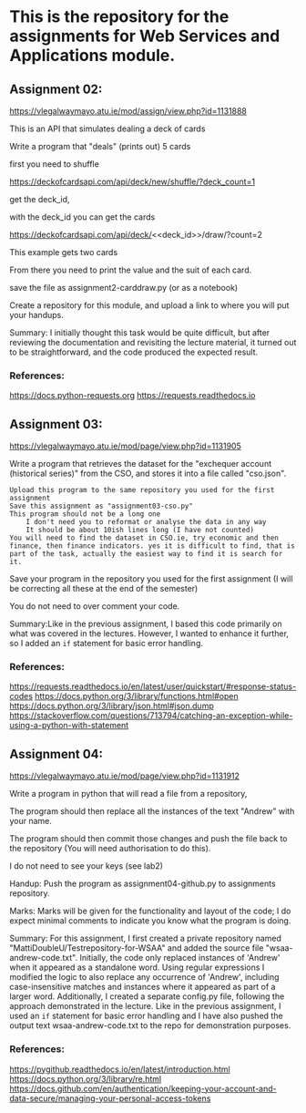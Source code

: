 # This is the repository for the assignments for Web Services and Applications module.

## Assignment 02:

https://vlegalwaymayo.atu.ie/mod/assign/view.php?id=1131888 

This is an API that simulates dealing a deck of cards

Write a program that "deals" (prints out) 5 cards

first you need to shuffle

https://deckofcardsapi.com/api/deck/new/shuffle/?deck_count=1

get the deck_id, 

with the deck_id you can get the cards

https://deckofcardsapi.com/api/deck/<<deck_id>>/draw/?count=2

This example gets two cards

From there you need to print the value and the suit of each card.

save the file as assignment2-carddraw.py (or as a notebook)

Create a repository for this module, and upload a link to where you will put your handups.

Summary: I initially thought this task would be quite difficult, but after reviewing the documentation and revisiting the lecture material, it turned out to be straightforward, and the code produced the expected result.

### References:

https://docs.python-requests.org
https://requests.readthedocs.io

	
## Assignment 03:

https://vlegalwaymayo.atu.ie/mod/page/view.php?id=1131905

Write a program that retrieves the dataset for the "exchequer account (historical series)" from the CSO, and stores it into a file called "cso.json".

    Upload this program to the same repository you used for the first assignment
    Save this assignment as "assignment03-cso.py"
    This program should not be a long one
        I don't need you to reformat or analyse the data in any way
        It should be about 10ish lines long (I have not counted)
    You will need to find the dataset in CSO.ie, try economic and then finance, then finance indicators. yes it is difficult to find, that is part of the task, actually the easiest way to find it is search for it.


Save your program in the repository you used for the first assignment (I will be correcting all these at the end of the semester)

You do not need to over comment your code.

Summary:Like in the previous assignment, I based this code primarily on what was covered in the lectures. However, I wanted to enhance it further, so I added an ```if``` statement for basic error handling.

### References:

https://requests.readthedocs.io/en/latest/user/quickstart/#response-status-codes
https://docs.python.org/3/library/functions.html#open
https://docs.python.org/3/library/json.html#json.dump
https://stackoverflow.com/questions/713794/catching-an-exception-while-using-a-python-with-statement

## Assignment 04:

https://vlegalwaymayo.atu.ie/mod/page/view.php?id=1131912

Write a program in python that will read a file from a repository, 

The program should then replace all the instances of the text "Andrew" with your name. 

The program should then commit those changes and push the file back to the repository (You will need authorisation to do this).

I do not need to see your keys (see lab2)

Handup: Push the program as assignment04-github.py to assignments repository.

Marks: Marks will be given for the functionality and layout of the code; I do expect minimal comments to indicate you know what the program is doing.

Summary: For this assignment, I first created a private repository named "MattiDoubleU/Testrepository-for-WSAA" and added the source file "wsaa-andrew-code.txt". Initially, the code only replaced instances of 'Andrew' when it appeared as a standalone word. Using regular expressions I modified the logic to also replace any occurrence of 'Andrew', including case-insensitive matches and instances where it appeared as part of a larger word. Additionally, I created a separate config.py file, following the approach demonstrated in the lecture. Like in the previous assignment, I used an ```if``` statement for basic error handling and I have also pushed the output text wsaa-andrew-code.txt to the repo for demonstration purposes.

### References:

https://pygithub.readthedocs.io/en/latest/introduction.html
https://docs.python.org/3/library/re.html
https://docs.github.com/en/authentication/keeping-your-account-and-data-secure/managing-your-personal-access-tokens
